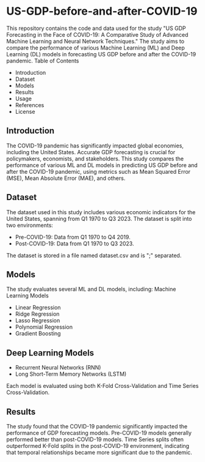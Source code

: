 # US-GDP-before-and-after-COVID-19


This repository contains the code and data used for the study "US GDP Forecasting in the Face of COVID-19: A Comparative Study of Advanced Machine Learning and Neural Network Techniques." The study aims to compare the performance of various Machine Learning (ML) and Deep Learning (DL) models in forecasting US GDP before and after the COVID-19 pandemic.
Table of Contents

- Introduction
- Dataset
- Models
- Results
- Usage
- References
- License

## Introduction

The COVID-19 pandemic has significantly impacted global economies, including the United States. Accurate GDP forecasting is crucial for policymakers, economists, and stakeholders. This study compares the performance of various ML and DL models in predicting US GDP before and after the COVID-19 pandemic, using metrics such as Mean Squared Error (MSE), Mean Absolute Error (MAE), and others.

## Dataset

The dataset used in this study includes various economic indicators for the United States, spanning from Q1 1970 to Q3 2023. The dataset is split into two environments:

- Pre-COVID-19: Data from Q1 1970 to Q4 2019.
- Post-COVID-19: Data from Q1 1970 to Q3 2023.

The dataset is stored in a file named dataset.csv and is ";" separated.

## Models

The study evaluates several ML and DL models, including:
Machine Learning Models

- Linear Regression
- Ridge Regression
- Lasso Regression
- Polynomial Regression
- Gradient Boosting

## Deep Learning Models

- Recurrent Neural Networks (RNN)
- Long Short-Term Memory Networks (LSTM)

Each model is evaluated using both K-Fold Cross-Validation and Time Series Cross-Validation.

## Results

The study found that the COVID-19 pandemic significantly impacted the performance of GDP forecasting models. Pre-COVID-19 models generally performed better than post-COVID-19 models. Time Series splits often outperformed K-Fold splits in the post-COVID-19 environment, indicating that temporal relationships became more significant due to the pandemic.